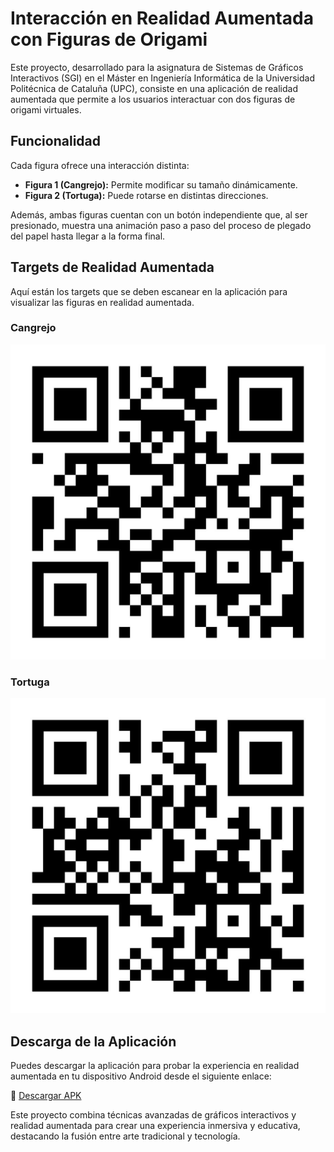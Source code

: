 # Interacción en Realidad Aumentada con Figuras de Origami

Este proyecto, desarrollado para la asignatura de Sistemas de Gráficos Interactivos (SGI) en el Máster en Ingeniería Informática de la Universidad Politécnica de Cataluña (UPC), consiste en una aplicación de realidad aumentada que permite a los usuarios interactuar con dos figuras de origami virtuales.

## Funcionalidad

Cada figura ofrece una interacción distinta:

* **Figura 1 (Cangrejo):** Permite modificar su tamaño dinámicamente.
* **Figura 2 (Tortuga):** Puede rotarse en distintas direcciones.

Además, ambas figuras cuentan con un botón independiente que, al ser presionado, muestra una animación paso a paso del proceso de plegado del papel hasta llegar a la forma final.

## Targets de Realidad Aumentada

Aquí están los targets que se deben escanear en la aplicación para visualizar las figuras en realidad aumentada.

### Cangrejo
![Target Cangrejo](./Photos/qr-code_cangrejo_scaled.jpg)

### Tortuga
![Target Tortuga](./Photos/qr-code_tortuga_scaled.jpg)

## Descarga de la Aplicación

Puedes descargar la aplicación para probar la experiencia en realidad aumentada en tu dispositivo Android desde el siguiente enlace:

🔗 [Descargar APK](./proyectoRA_origami.apk)

Este proyecto combina técnicas avanzadas de gráficos interactivos y realidad aumentada para crear una experiencia inmersiva y educativa, destacando la fusión entre arte tradicional y tecnología.
